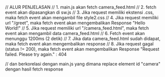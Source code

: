// ALUR PENJELASAN
// 1. main.js akan fetch camera_feed.html
// 2. fetch event akan dipasangkan di sw.js
// 3. Jika request memiliki ekstensi .css, maka fetch event akan mengambil file style2.css
// 4. Jika request memiliki url "/greet", maka fetch event akan mengembalikan Response "Hello World!"
// 5. Jika request memiliki url "/camera_feed.html", maka fetch event akan mengambil data camera_feed.html
// 6. Fetch event akan menunggu 1200ms (2 detik)
// 7. Jika data camera_feed.html sudah didapat, maka fetch event akan mengembalikan response
// 8. Jika request gagal (status != 200), maka fetch event akan mengembalikan Response "Request failed. Please try again." : 404

// dan berkorelasi dengan main.js yang dimana replace element id "camera" dengan hasil fetch response
